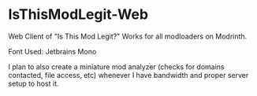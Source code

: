 # IsThisModLegit-Web
Web Client of "Is This Mod Legit?" Works for all modloaders on Modrinth.

Font Used: Jetbrains Mono

I plan to also create a miniature mod analyzer (checks for domains contacted, file access, etc) whenever I have bandwidth and proper server setup to host it.
